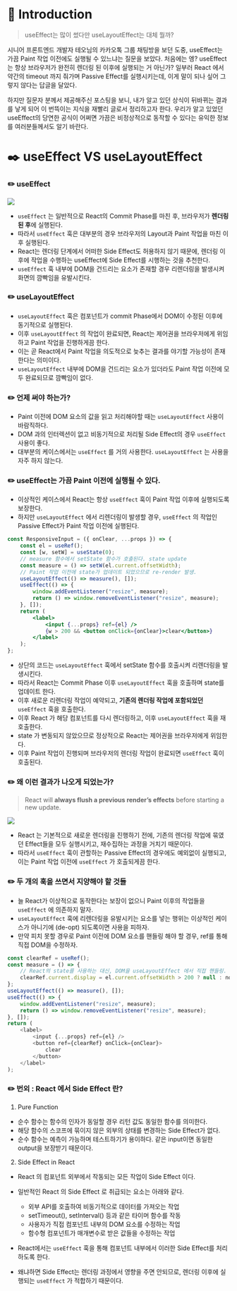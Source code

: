 # 📖 Introduction

> useEffect는 많이 썼다만 useLayoutEffect는 대체 뭘까?

시니어 프론트엔드 개발자 테오님의 카카오톡 그룹 채팅방을 보던 도중, useEffect는 가끔 Paint 작업 이전에도 실행될 수 있느냐는 질문을 보았다. 처음에는 엥? useEffect는 항상 브라우저가 완전히 렌더링 된 이후에 실행되는 거 아닌가? 일부러 React 에서 약간의 timeout 까지 줘가며 Passive Effect를 실행시키는데, 이게 말이 되나 싶어 그렇지 않다는 답글을 달았다.

하지만 질문자 분께서 제공해주신 포스팅을 보니, 내가 알고 있던 상식이 뒤바뀌는 결과를 낳게 되어 이 번뜩이는 지식을 재빨리 글로서 정리하고자 한다. 우리가 알고 있었던 useEffect의 당연한 공식이 어쩌면 가끔은 비정상적으로 동작할 수 있다는 유익한 정보를 여러분들께서도 알기 바란다.

# ✒️ useEffect VS useLayoutEffect

### ✏️ useEffect

![](https://velog.velcdn.com/images/rookieand/post/27c02182-4bea-48ee-a80d-76099d4f2b80/image.png)

- `useEffect` 는 일반적으로 React의 Commit Phase를 마친 후, 브라우저가 **렌더링 된 후**에 실행된다.
- 따라서 `useEffect` 훅은 대부분의 경우 브라우저의 Layout과 Paint 작업을 마친 이후 실행된다.
- React는 렌더링 단계에서 어떠한 Side Effect도 허용하지 않기 때문에, 렌더링 이후에 작업을 수행하는 useEffect에 Side Effect를 시행하는 것을 추천한다.
- `useEffect` 훅 내부에 DOM을 건드리는 요소가 존재할 경우 리렌더링을 발생시켜 화면의 깜빡임을 유발시킨다.

### ✏️ useLayoutEffect

- `useLayoutEffect` 훅은 컴포넌트가 commit Phase에서 DOM이 수정된 이후에 동기적으로 실행된다.
- 이후 `useLayoutEffect` 의 작업이 완료되면, React는 제어권을 브라우저에게 위임하고 Paint 작업을 진행하게끔 한다.
- 이는 곧 React에서 Paint 작업을 의도적으로 늦추는 결과를 야기할 가능성이 존재한다는 의미이다.
- `useLayoutEffect` 내부에 DOM을 건드리는 요소가 있더라도 Paint 작업 이전에 모두 완료되므로 깜빡임이 없다.

### ✏️ 언제 써야 하는가?

- Paint 이전에 DOM 요소의 값을 읽고 처리해야할 때는 `useLayoutEffect` 사용이 바람직하다.
- DOM 과의 인터렉션이 없고 비동기적으로 처리될 Side Effect의 경우 `useEffect` 사용이 좋다.
- 대부분의 케이스에서는 `useEffect` 를 거의 사용한다. `useLayoutEffect` 는 사용을 자주 하지 않는다.

### ✏️ useEffect는 가끔 Paint 이전에 실행될 수 있다.

- 이상적인 케이스에서 React는 항상 `useEffect` 훅이 Paint 작업 이후에 실행되도록 보장한다.
- 하지만 `useLayoutEffect` 에서 리렌더링이 발생할 경우, `useEffect` 의 작업인 Passive Effect가 Paint 작업 이전에 실행된다.

```jsx
const ResponsiveInput = ({ onClear, ...props }) => {
	const el = useRef();
	const [w, setW] = useState(0);
	// measure 함수에서 setState 함수가 호출된다. state update
	const measure = () => setW(el.current.offsetWidth);
	// Paint 작업 이전에 state가 업데이트 되었으므로 re-render 발생.
	useLayoutEffect(() => measure(), []);
	useEffect(() => {
		window.addEventListener("resize", measure);
		return () => window.removeEventListener("resize", measure);
	}, []);
	return (
		<label>
			<input {...props} ref={el} />
			{w > 200 && <button onClick={onClear}>clear</button>}
		</label>
	);
};
```

- 상단의 코드는 `useLayoutEffect` 훅에서 setState 함수를 호출시켜 리렌더링을 발생시킨다.
- 따라서 React는 Commit Phase 이후 `useLayoutEffect` 훅을 호출하며 state를 업데이트 한다.
- 이후 새로운 리렌더링 작업이 예약되고, **기존의 렌더링 작업에 포함되었던** `useEffect` 훅을 호출한다.
- 이후 React 가 해당 컴포넌트를 다시 렌더링하고, 이후 `useLayoutEffect` 훅을 재호출한다.
- state 가 변동되지 않았으므로 정상적으로 React는 제어권을 브라우저에게 위임한다.
- 이후 Paint 작업이 진행되며 브라우저의 렌더링 작업이 완료되면 `useEffect` 훅이 호출된다.

### ✏️ 왜 이런 결과가 나오게 되었는가?

> React will **always flush a previous render’s effects** before starting a new update.

![](https://velog.velcdn.com/images/rookieand/post/c1be3947-3af7-400b-bda6-e0eef883e2c9/image.png)

- React 는 기본적으로 새로운 렌더링을 진행하기 전에, 기존의 렌더링 작업에 묶였던 Effect들을 모두 실행시키고, 재수집하는 과정을 거치기 때문이다.
- 따라서 `useEffect` 훅이 관할하는 Passive Effect의 경우에도 예외없이 실행되고, 이는 Paint 작업 이전에 `useEffect` 가 호출되게끔 한다.

### ✏️ 두 개의 훅을 쓰면서 지양해야 할 것들

- 늘 React가 이상적으로 동작한다는 보장이 없으니 Paint 이후의 작업들을 `useEffect` 에 의존하지 말자.
- `useLayoutEffect` 훅에 리렌더링을 유발시키는 요소를 넣는 행위는 이상적인 케이스가 아니기에 (de-opt) 되도록이면 사용을 피하자.
- 만약 피치 못할 경우로 Paint 이전에 DOM 요소를 핸들링 해야 할 경우, ref를 통해 직접 DOM을 수정하자.

```javascript
const clearRef = useRef();
const measure = () => {
	// React의 state를 사용하는 대신, DOM을 useLayoutEffect 에서 직접 핸들링.
	clearRef.current.display = el.current.offsetWidth > 200 ? null : none;
};
useLayoutEffect(() => measure(), []);
useEffect(() => {
	window.addEventListener("resize", measure);
	return () => window.removeEventListener("resize", measure);
}, []);
return (
	<label>
		<input {...props} ref={el} />
		<button ref={clearRef} onClick={onClear}>
			clear
		</button>
	</label>
);
```

### ✏️ 번외 : React 에서 Side Effect 란?

1. Pure Function

- 순수 함수는 함수의 인자가 동일할 경우 리턴 값도 동일한 함수를 의미한다.
- 해당 함수의 스코프에 묶이지 않은 외부의 상태를 변경하는 Side Effect가 없다.
- 순수 함수는 예측이 가능하며 테스트하기가 용이하다. 같은 input이면 동일한 output을 보장받기 때문이다.

2. Side Effect in React

- React 의 컴포넌트 외부에서 작동되는 모든 작업이 Side Effect 이다.
- 일반적인 React 의 Side Effect 로 취급되는 요소는 아래와 같다.

  - 외부 API를 호출하여 비동기적으로 데이터를 가져오는 작업
  - setTimeout(), setInterval() 등과 같은 타이머 함수를 작동
  - 사용자가 직접 컴포넌트 내부의 DOM 요소를 수정하는 작업
  - 함수형 컴포넌트가 매개변수로 받은 값들을 수정하는 작업

- React에서는 `useEffect` 훅을 통해 컴포넌트 내부에서 이러한 Side Effect를 처리하도록 한다.
- 왜냐하면 Side Effect는 렌더링 과정에서 영향을 주면 안되므로, 렌더링 이후에 실행되는 `useEffect` 가 적합하기 때문이다.
